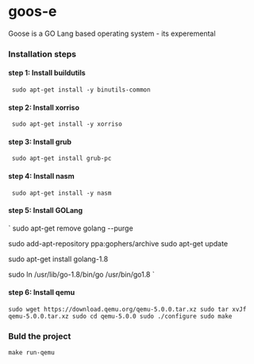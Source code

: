 # goos-e
Goose is a GO Lang based operating system - its experemental

### Installation steps

#### step 1: Install buildutils

`
sudo apt-get install -y binutils-common`

#### step 2: Install xorriso

`
sudo apt-get install -y xorriso`

#### step 3: Install grub

`
sudo apt-get install grub-pc`

#### step 4: Install nasm

`
sudo apt-get install -y nasm`

#### step 5: Install GOLang

`
sudo apt-get remove golang --purge

sudo add-apt-repository ppa:gophers/archive
sudo apt-get update

sudo apt-get install golang-1.8

sudo ln /usr/lib/go-1.8/bin/go /usr/bin/go1.8
`

#### step 6: Install qemu

`
sudo wget https://download.qemu.org/qemu-5.0.0.tar.xz
sudo tar xvJf qemu-5.0.0.tar.xz
sudo cd qemu-5.0.0
sudo ./configure
sudo make
`

### Buld the project

`
make run-qemu
`
